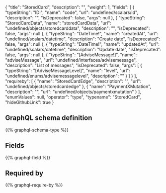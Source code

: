 {
  "title": "StoredCard",
  "description": "",
  "weight": 1,
  "fields": [
    {
      "typeString": "ID!",
      "name": "code",
      "url": "undefined/scalars/id",
      "description": "",
      "isDeprecated": false,
      "args": null
    },
    {
      "typeString": "StoredCardData",
      "name": "storedCardData",
      "url": "undefined/objects/storedcarddata",
      "description": "",
      "isDeprecated": false,
      "args": null
    },
    {
      "typeString": "DateTime!",
      "name": "createdAt",
      "url": "undefined/scalars/datetime",
      "description": "Create date",
      "isDeprecated": false,
      "args": null
    },
    {
      "typeString": "DateTime!",
      "name": "updatedAt",
      "url": "undefined/scalars/datetime",
      "description": "Update date",
      "isDeprecated": false,
      "args": null
    },
    {
      "typeString": "[AdviseMessage!]",
      "name": "adviseMessage",
      "url": "undefined/interfaces/advisemessage",
      "description": "List of messages",
      "isDeprecated": false,
      "args": [
        {
          "typeString": "[AdviseMessageLevel]",
          "name": "level",
          "url": "undefined/enums/advisemessagelevel",
          "description": ""
        }
      ]
    }
  ],
  "requireby": [
    {
      "name": "StoredCardEdge",
      "description": "",
      "url": "undefined/objects/storedcardedge"
    },
    {
      "name": "PaymentXMutation",
      "description": "",
      "url": "undefined/objects/paymentxmutation"
    }
  ],
  "enumValues": null,
  "operator": "type",
  "typename": "StoredCard",
  "hideGithubLink": true
}
## GraphQL schema definition

{{% graphql-schema-type %}}

## Fields

{{% graphql-field %}}

## Required by

{{% graphql-require-by %}}
